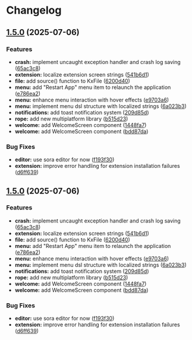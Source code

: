 # Changelog

## [1.5.0](https://github.com/klyx-dev/klyx/compare/v1.5.0-alpha.1...v1.5.0) (2025-07-06)

### Features

* **crash:** implement uncaught exception handler and crash log saving ([65ac3c8](https://github.com/klyx-dev/klyx/commit/65ac3c8845bd7d4748c9ada5bd298a504ac3d42e))
* **extension:** localize extension screen strings ([541b6d1](https://github.com/klyx-dev/klyx/commit/541b6d107a3340edb7b2a540625fc338b8bc1dc7))
* **file:** add source() function to KxFile ([6200d40](https://github.com/klyx-dev/klyx/commit/6200d4020bcbf8a2d320a32242b638d9d33bd9dc))
* **menu:** add "Restart App" menu item to relaunch the application ([e786ea2](https://github.com/klyx-dev/klyx/commit/e786ea2de7c469ba15be6c365555ad3688edc4be))
* **menu:** enhance menu interaction with hover effects ([e9703a6](https://github.com/klyx-dev/klyx/commit/e9703a66353b8eef9d26619ac983c3df4e0e6ec3))
* **menu:** implement menu dsl structure with localized strings ([6a023b3](https://github.com/klyx-dev/klyx/commit/6a023b35234fb01c6dcefee2ab7eaf0b9814fa85))
* **notifications:** add toast notification system ([209d85d](https://github.com/klyx-dev/klyx/commit/209d85d7107f612070aea06c31720976ef3f694e))
* **rope:** add new multiplatform library ([b515d23](https://github.com/klyx-dev/klyx/commit/b515d236ff12edd43b0bee86a9287db7d49fd5d5))
* **welcome:** add WelcomeScreen component ([1448fa7](https://github.com/klyx-dev/klyx/commit/1448fa7e111c45a56621af632c47096c60060301))
* **welcome:** add WelcomeScreen component ([bdd87da](https://github.com/klyx-dev/klyx/commit/bdd87da79e7f658539eda19dd3f3addf42a73c0f))

### Bug Fixes

* **editor:** use sora editor for now ([f193f30](https://github.com/klyx-dev/klyx/commit/f193f30224801cadc5a9480e4ce6f8a776171ea1))
* **extension:** improve error handling for extension installation failures ([d6ff639](https://github.com/klyx-dev/klyx/commit/d6ff63927a4dcfcb7f92f062eb20d91cfcc55c54))

## [1.5.0](https://github.com/klyx-dev/klyx/compare/v1.5.0-alpha.1...v1.5.0) (2025-07-06)

### Features

* **crash:** implement uncaught exception handler and crash log saving ([65ac3c8](https://github.com/klyx-dev/klyx/commit/65ac3c8845bd7d4748c9ada5bd298a504ac3d42e))
* **extension:** localize extension screen strings ([541b6d1](https://github.com/klyx-dev/klyx/commit/541b6d107a3340edb7b2a540625fc338b8bc1dc7))
* **file:** add source() function to KxFile ([6200d40](https://github.com/klyx-dev/klyx/commit/6200d4020bcbf8a2d320a32242b638d9d33bd9dc))
* **menu:** add "Restart App" menu item to relaunch the application ([e786ea2](https://github.com/klyx-dev/klyx/commit/e786ea2de7c469ba15be6c365555ad3688edc4be))
* **menu:** enhance menu interaction with hover effects ([e9703a6](https://github.com/klyx-dev/klyx/commit/e9703a66353b8eef9d26619ac983c3df4e0e6ec3))
* **menu:** implement menu dsl structure with localized strings ([6a023b3](https://github.com/klyx-dev/klyx/commit/6a023b35234fb01c6dcefee2ab7eaf0b9814fa85))
* **notifications:** add toast notification system ([209d85d](https://github.com/klyx-dev/klyx/commit/209d85d7107f612070aea06c31720976ef3f694e))
* **rope:** add new multiplatform library ([b515d23](https://github.com/klyx-dev/klyx/commit/b515d236ff12edd43b0bee86a9287db7d49fd5d5))
* **welcome:** add WelcomeScreen component ([1448fa7](https://github.com/klyx-dev/klyx/commit/1448fa7e111c45a56621af632c47096c60060301))
* **welcome:** add WelcomeScreen component ([bdd87da](https://github.com/klyx-dev/klyx/commit/bdd87da79e7f658539eda19dd3f3addf42a73c0f))

### Bug Fixes

* **editor:** use sora editor for now ([f193f30](https://github.com/klyx-dev/klyx/commit/f193f30224801cadc5a9480e4ce6f8a776171ea1))
* **extension:** improve error handling for extension installation failures ([d6ff639](https://github.com/klyx-dev/klyx/commit/d6ff63927a4dcfcb7f92f062eb20d91cfcc55c54))
